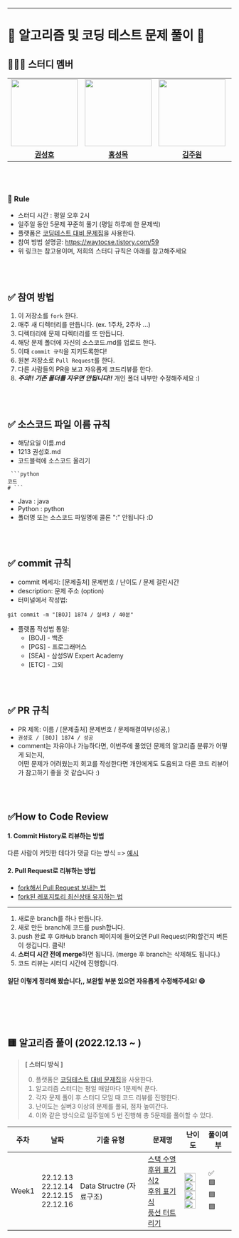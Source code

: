 ---
# 💯 알고리즘 및 코딩 테스트 문제 풀이 📝

## 👩‍👦‍👦 **스터디 멤버**
<table>
 <tr>
    <td align="center"><a href="https://github.com/Seongho0503"><img src="https://avatars.githubusercontent.com/Seongho0503" width="150px;" alt=""></td>
    <td align="center"><a href="https://github.com/Mosquito0076"><img src="https://avatars.githubusercontent.com/Mosquito0076" width="150px;" alt=""></td>
    <td align="center"><a href="https://github.com/Juwon-Kiim"><img src="https://avatars.githubusercontent.com/Juwon-Kiim" width="150px;" alt=""></td>
    <td align="center"><a href="https://github.com/cssopy"><img src="https://avatars.githubusercontent.com/cssopy" width="150px;" alt=""></td>
    <td align="center"><a href="https://github.com/lea-hwang"><img src="https://avatars.githubusercontent.com/lea-hwang" width="150px;" alt=""></td>
  </tr>
<!--   <tr> 건들지 x
    <td align="center">Frontend</td>
    <td align="center">Frontend</td>
    <td align="center">Solidity</td>
    <td align="center">Backend</td>
    <td align="center">Unity</td>
  </tr> -->
     <tr>
    <td align="center"><a href="https://github.com/Seongho0503"><b>권성호</b></td>
    <td align="center"><a href="https://github.com/Mosquito0076"><b>홍성목</b></td>
    <td align="center"><a href="https://github.com/Juwon-Kiim"><b>김주원</b></td>
    <td align="center"><a href="https://github.com/cssopy"><b>이정재</b></td>
    <td align="center"><a href="https://github.com/lea-hwang"><b>황희원</b></td>
  </tr>

</table>



<br />
<br />

### :pencil: Rule  
- 스터디 시간 : 평일 오후 2시  
- 일주일 동안 5문제 꾸준히 풀기 (평일 하루에 한 문제씩)
- 플랫폼은 [코딩테스트 대비 문제집](https://github.com/tony9402/baekjoon)을 사용한다. 
- 참여 방법 설명글: <https://waytocse.tistory.com/59>
- 위 링크는 참고용이며, 저희의 스터디 규칙은 아래를 참고해주세요

<br />
<br />

## ✅ 참여 방법
1. 이 저장소를 `fork` 한다. 
2. 매주 새 디렉터리를 만듭니다. (ex. 1주차, 2주차 ...)
3. 디렉터리에 문제 디렉터리를 또 만듭니다. 
4. 해당 문제 폴더에 자신의 소스코드.md를 업로드 한다. 
5. 이때 `commit 규칙`을 지키도록한다!
6. 원본 저장소로 `Pull Request`를 한다. 
7. 다른 사람들의 PR을 보고 자유롭게 코드리뷰를 한다.
8. ***주의!! 기존 폴더를 지우면 안됩니다!!*** 개인 폴더 내부만 수정해주세요 :)

<br />
<br />

## ✅ 소스코드 파일 이름 규칙
- 해당요일 이름.md
- 1213 권성호.md
- 코드블럭에 소스코드 올리기
```(해당언어)
 ```python
코드
# ```

```
- Java : java
- Python : python
- 폴더명 또는 소스코드 파일명에 콜론 ":" 안됩니다 :D

<br />
<br />

## ✅ commit 규칙
- commit 메세지: [문제출처] 문제번호 / 난이도 / 문제 걸린시간 
- description: 문제 주소 (option)
- 터미널에서 작성법: 
```
git commit -m "[BOJ] 1874 / 실버3 / 40분" 
```
- 플랫폼 작성법 통일: 
  * [BOJ] - 백준 
  * [PGS] - 프로그래머스
  * [SEA] - 삼성SW Expert Academy
  * [ETC] - 그외

<br />
<br />

## ✅ PR 규칙
- PR 제목: 이름 / [문제출처] 문제번호 / 문제해결여부(성공,)
-  ```권성호 / [BOJ] 1874 / 성공 ```
-  comment는 자유이나 가능하다면, 이번주에 풀었던 문제의 알고리즘 분류가 어떻게 되는지, <br> 어떤 문제가 어려웠는지 회고를 작성한다면 개인에게도 도움되고 다른 코드 리뷰어가 참고하기 좋을 것 같습니다 :)


<br />
<br />

## ✅How to Code Review   
#### 1. Commit History로 리뷰하는 방법 
다른 사람이 커밋한 데다가 댓글 다는 방식 =>
[예시](https://github.com/ohgyun/using-github-for-code-reviews/commit/8a85b15805237214aea83a1131f0548b3b69a2d8)    

#### 2. Pull Request로 리뷰하는 방법   
- [fork해서 Pull Request 보내는 법](https://wayhome25.github.io/git/2017/07/08/git-first-pull-request-story/)  
- [fork된 레포지토리 최신상태 유지하는 법](https://jybaek.tistory.com/775)   
-------

1) 새로운 branch를 하나 만듭니다.  
2) 새로 만든 branch에 코드를 push합니다.  
3) push 완료 후 GitHub branch 페이지에 들어오면 Pull Request(PR)할건지 버튼이 생깁니다. 클릭!
4) <b>스터디 시간 전에 merge</b>하면 됩니다. (merge 후 branch는 삭제해도 됩니다.)
5) 코드 리뷰는 시터디 시간에 진행합니다.
   
#### 일단 이렇게 정리해 봤습니다,, 보완할 부분 있으면 자유롭게 수정해주세요! :smile:

<br />
<br />
                  
​                   

##  🟨 알고리즘 풀이 (2022.12.13 ~ )

> **[ 스터디 방식 ]**
>
> 0. 플랫폼은 [코딩테스트 대비 문제집](https://github.com/tony9402/baekjoon)을 사용한다. 
> 1. 알고리즘 스터디는 평일 매일마다 1문제씩 푼다.
> 2. 각자 문제 풀이 후 스터디 모임 때 코드 리뷰를 진행한다.
> 3. 난이도는 실버3 이상의 문제를 풀되, 점차 높여간다.
> 4. 이와 같은 방식으로 일주일에 5 번 진행해 총 5문제를 풀이할 수 있다.

| 주차            |  날짜            |기출 유형                                                    | 문제명                                                       | 난이도                                   | 풀이여부 |
| --------------- | --------------- | ------------------------------------------------------------ | ------------------------------------------------------------ | ---------------------------------------- | -------- |
| Week1 | 22.12.13<br /> 22.12.14<br /> 22.12.15<br /> 22.12.16<br /> |Data Structre (자료구조)                                           | [스택 수열](https://www.acmicpc.net/problem/1874)<br />[후위 표기식2](https://www.acmicpc.net/problem/1935)<br />[후위 표기식](https://www.acmicpc.net/problem/1918)<br />[풍선 터트리기](https://www.acmicpc.net/problem/2346) | <img height="20px" width="25px" src="https://static.solved.ac/tier_small/8.svg"/> <br /><img height="20px" width="25px" src="https://static.solved.ac/tier_small/8.svg"/> <br /><img height="20px" width="25px" src="https://static.solved.ac/tier_small/14.svg"/><br />  <img height="20px" width="25px" src="https://static.solved.ac/tier_small/8.svg"/>                 | ✅<br />🟩<br />🟩<br />🟩        |

​                       




